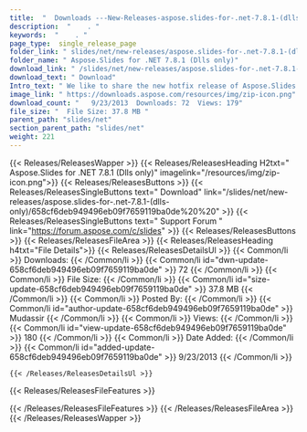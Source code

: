 ```yaml
---
title:  "  Downloads ---New-Releases-aspose.slides-for-.net-7.8.1-(dlls-only) . " 
description:  "    . " 
keywords:  "    . " 
page_type:  single_release_page
folder_link: " slides/net/new-releases/aspose.slides-for-.net-7.8.1-(dlls-only)/"
folder_name: " Aspose.Slides for .NET 7.8.1 (Dlls only)"
download_link: " /slides/net/new-releases/aspose.slides-for-.net-7.8.1-(dlls-only)/658cf6deb949496eb09f7659119ba0de"
download_text: " Download"
Intro_text: " We like to share the new hotfix release of Aspose.Slides for .NET. The following..."
image_link: " https://downloads.aspose.com/resources/img/zip-icon.png"
download_count: "   9/23/2013  Downloads: 72  Views: 179"
file_size: "  File Size: 37.8 MB "
parent_path: "slides/net"
section_parent_path: "slides/net"
weight: 221 
---
```


{{< Releases/ReleasesWapper >}}
  {{< Releases/ReleasesHeading H2txt=" Aspose.Slides for .NET 7.8.1 (Dlls only)" imagelink="/resources/img/zip-icon.png">}}
  {{< Releases/ReleasesButtons >}}
    {{< Releases/ReleasesSingleButtons text=" Download" link="/slides/net/new-releases/aspose.slides-for-.net-7.8.1-(dlls-only)/658cf6deb949496eb09f7659119ba0de%20%20" >}}
    {{< Releases/ReleasesSingleButtons text=" Support Forum " link="https://forum.aspose.com/c/slides" >}}
  {{< Releases/ReleasesButtons >}}
  {{< Releases/ReleasesFileArea >}}
    {{< Releases/ReleasesHeading h4txt="File Details">}}
    {{< Releases/ReleasesDetailsUl >}}
            {{< Common/li  >}} Downloads: {{< /Common/li >}} 
      {{< Common/li id="dwn-update-658cf6deb949496eb09f7659119ba0de" >}} 72 {{< /Common/li >}} 
      {{< Common/li  >}} File Size: {{< /Common/li >}} 
      {{< Common/li id="size-update-658cf6deb949496eb09f7659119ba0de" >}} 37.8 MB {{< /Common/li >}} 
      {{< Common/li  >}} Posted By: {{< /Common/li >}} 
      {{< Common/li id="author-update-658cf6deb949496eb09f7659119ba0de" >}} Mudassir {{< /Common/li >}} 
      {{< Common/li  >}} Views: {{< /Common/li >}} 
      {{< Common/li id="view-update-658cf6deb949496eb09f7659119ba0de" >}} 180 {{< /Common/li >}} 
      {{< Common/li  >}} Date Added: {{< /Common/li >}} 
      {{< Common/li id="added-update-658cf6deb949496eb09f7659119ba0de" >}} 9/23/2013 {{< /Common/li >}} 

    {{< /Releases/ReleasesDetailsUl >}}

  {{< Releases/ReleasesFileFeatures >}}
      
  {{< /Releases/ReleasesFileFeatures >}}
 {{< /Releases/ReleasesFileArea >}}
{{< /Releases/ReleasesWapper >}}


